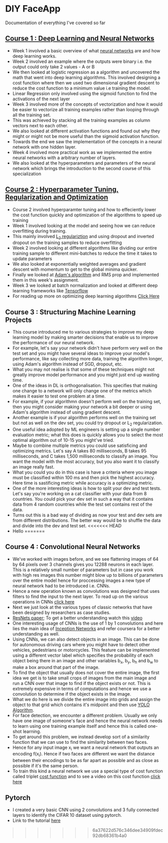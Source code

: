# DIY FaceApp
Documentation of everything I've covered so far
## [Course 1 : Deep Learning and Neural Networks](https://github.com/mdoshi2612/DIY-FaceApp/tree/main/Checkpoints/Neural%20Networks%20and%20Deep%20Learning)
* Week 1 involved a basic overview of what [neural networks](https://www.ibm.com/cloud/learn/neural-networks) are and how deep learning works. 
* Week 2 involved an example where the outputs were binary i.e. the output could only take 2 values - A or B
* We then looked at logistic regression as a algorithm and uncovered the math that went into deep learning algorithms. This involved designing a cost function where then we used two dimensional gradient descent to reduce the cost function to a minimum value i.e training the model.
* Linear Regression only involved using the sigmoid function to find the activations of the next layer
* Week 3 involved more of the concepts of vectorization and how it would be easier to vectorize all training examples rather than looping through all the training set.
* This was achieved by stacking all the training examples as column vectors next to each other.
* We also looked at different activation functions and found out why they might or might not be more useful than the sigmoid activation function.
* Towards the end we saw the implementation of the concepts in a neural network with one hidden layer.
* Week 4 involved more practical work as we implemented the entire neural networks with a arbitrary number of layers.
* We also looked at the hyperparameters and parameters of the neural network which brings the introduction to the second course of this specialization
## [Course 2 : Hyperparameter Tuning, Regularization and Optimization](https://github.com/mdoshi2612/DIY-FaceApp/tree/main/Checkpoints/Hyperparameter%20Tuning%2C%20Regularization%20and%20Optimization)
* Course 2 involved hyperparamter tuning and how to effeciently lower the cost function quickly and optimization of the algorithms to speed up training
* Week 1 involved looking at the model and seeing how we can reduce overfitting during training.
* This mainly involved [L<sub>2</sub> regulariztion](https://papers.nips.cc/paper/1991/file/8eefcfdf5990e441f0fb6f3fad709e21-Paper.pdf) and using dropout and inverted dropout on the training samples to reduce overfitting
* Week 2 involved looking at different algorithms like dividing our entire training sample to different mini-batches to reduce the time it takes to update parameters
* We also looked at exponentially weighted averages and gradient descent with momentum to get to the global minima quicker.
* Finally we looked at [Adam's algorithm](https://arxiv.org/pdf/1412.6980.pdf) and RMS prop and implemented them in this week's assignment.
* Week 3 we looked  at batch normalization and looked at different deep learning frameworks like [Tensorflow](https://www.tensorflow.org/api_docs/python/tf/all_symbols)
* For reading up more on optimizing deep learning algorithms [Click Here](https://ruder.io/optimizing-gradient-descent/) 
## Course 3 : Structuring Machine Learning Projects
* This course introduced me to various strategies to improve my deep learning model by making smarter decisions that enable us to improve the performance of our neural network.
* For example, let's say your network didn't have perform very well on the test set and you might have several ideas to improve your model's performance, like say collecting more data, training the algorithm longer, using Adam's algorithm instead of SGD, dropout, etc.
* What you may not realise is that some of these techniques might not greatly improve model performance and you might just end up wasting time.
* One of the ideas in DL is orthogonalisation. This specifies that making one change to a network will only change one of the metrics which makes it easier to test one problem at a time. 
* For example, if your algorithmn doesn't perform well on the training set, then you might consider making your network a bit deeper or using Adam's algorithm instead of using gradient descent.
* Another example is if your algorithm performs well on the training set but not as well on the dev set, you could try dropout or L<sub>2</sub> regularization.
* One useful idea adopted by ML engineers is setting up a single number evaluation metric; what this does is quickly allows you to select the most optimal algorithm out of 10-15 you might've tried. 
* Maybe to combine multiple metrics you could use satisficing and optimizing metrics. Let's say A takes 80 milliseconds, B takes 95 milliseconds, and C takes 1,500 milliseconds to classify an image. You want the model with the most accuracy, but you also want it to classify an image really fast.
* What you could you do in this case is have a criteria where you image must be classified within 100 ms and then pick the highest accuracy. Here time is sastificing metric while accuracy is a optimizing metric.
* One of the more interesting ideas is how to split your dev and test tests. Let's say you're working on a cat classifier with your data from 8 countries. You could pick your dev set in such a way that it contains data from 4 random countries while the test set contains rest of the data. 
* Turns out this is a bad way of dividing as now your test and dev sets are from different distributions. The better way would be to shuffle the data and divide into the dev and test set.
<<<<<<< HEAD
* Hello
=======
## Course 4 : Convolutional Neural Networks
* We've worked with images before, and we see flattening images of 64 by 64 pixels over 3 channels gives you 12288 neurons in each layer. This is a relatively small number of parameters but in case you work with high res images this number might blow up to billions of parameters over the entire model hence for proccessing images a new type of neural network had to be introduced i.e. CNNs.
* Hence a new operation known as convolutions was designed that uses filters to find the input to the next layer. To read up on the various operations in CNNs [click here](https://towardsdatascience.com/a-comprehensive-guide-to-convolutional-neural-networks-the-eli5-way-3bd2b1164a53)
* Next we just look at the various types of classic networks that have been designed by researchers as case studies.
* [ResNets paper](https://arxiv.org/pdf/1512.03385.pdf); To get a better understanding watch this [video](https://www.coursera.org/learn/convolutional-neural-networks/lecture/HAhz9/resnets)
* One interesting usage of CNNs is the use of 1 by 1 convolutions and here lies the main idea of [Inception Networks](https://arxiv.org/pdf/1409.4842.pdf) and refer coursera for a better understanding as well.
* Using CNNs, we can also detect objects in an image. This can be done for autonomous driving cars where you might have to detect other vehicles, pedestrians or motorcycles. This feature can be implemented using a different vector label which specifies the probability of each object being there in an image and other variables b<sub>x</sub>, b<sub>y</sub>, b<sub>h</sub> and b<sub>w</sub> to make a box around that part of the image.
* To find the object that usually does not cover the entire image, the first idea we get is to take small crops of images from the main image and run a CNN over that image to find if the object exists or not. This is extremely expensive in terms of computations and hence we use a convolution to determine if the object exists in the image.
* What we do here is we divide the entire image into grids and assign the object to that grid which contains it's midpoint and then use [YOLO Algorithm](https://arxiv.org/pdf/1506.02640.pdf).
* For face detection, we encounter a different problem. Usually we only have one image of someone's face and hence the neural network needs to learn using one training example itself and hence this is called one-shot learning.
* To get around this problem, we instead develop sort of a similarity function that we can use to find the similarity between two faces.
* Hence for any input image x<sub>i</sub> we want a neural network that outputs an encoding f(x<sub>i</sub>). Hence if two faces are different we want the distance between their encodings to be as far apart as possible and as close as possible if it's the same person.
* To train this kind a neural network we use a special type of cost function called triplet [cost function](https://en.wikipedia.org/wiki/Triplet_loss) and to see a video on this cost function [click here](https://www.coursera.org/learn/convolutional-neural-networks/lecture/HuUtN/triplet-loss)
## Pytorch
* I created a very basic CNN using 2 convolutions and 3 fully connected layers to identify the CIFAR 10 dataset using pytorch.
* Link to the tutorial [here](https://pytorch.org/tutorials/beginner/deep_learning_60min_blitz.html)

>>>>>>> 6a37622d576c346dee34909fdec92db68361b4a0
